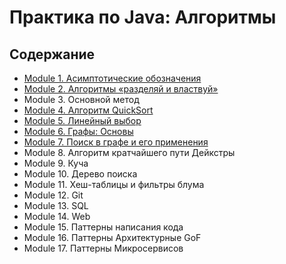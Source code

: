 # Практика по Java: Алгоритмы

## Содержание

- [Module 1. Асимптотические обозначения](./Module_01)
- [Module 2. Алгоритмы «разделяй и властвуй»](./Module_02)
- Module 3. Основной метод
- [Module 4. Алгоритм QuickSort](./Module_04)
- [Module 5. Линейный выбор](./Module_05)
- [Module 6. Графы: Основы](./Module_06)
- [Module 7. Поиск в графе и его применения](./Module_07)
- Module 8. Алгоритм кратчайшего пути Дейкстры
- Module 9. Куча
- Module 10. Дерево поиска 
- Module 11. Хеш-таблицы и фильтры блума
- Module 12. Git
- Module 13. SQL
- Module 14. Web
- Module 15. Паттерны написания кода
- Module 16. Паттерны Архитектурные GoF
- Module 17. Паттерны Микросервисов






